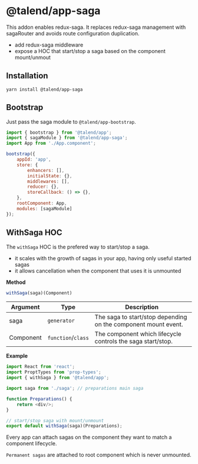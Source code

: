 # @talend/app-saga

This addon enables redux-saga.
It replaces redux-saga management with sagaRouter and avoids route configuration duplication.
* add redux-saga middleware
* expose a HOC that start/stop a saga based on the component mount/unmout

## Installation

```
yarn install @talend/app-saga
```

## Bootstrap

Just pass the saga module to `@talend/app-bootstrap`.

```javascript
import { bootstrap } from '@talend/app';
import { sagaModule } from '@talend/app-saga';
import App from './App.component';

bootstrap({
    appId: 'app',
    store: {
        enhancers: [],
        initialState: {},
        middlewares: [],
        reducer: {},
        storeCallback: () => {},
    },
    rootComponent: App,
    modules: [sagaModule]
});
```

## WithSaga HOC

The `withSaga` HOC is the prefered way to start/stop a saga.
* it scales with the growth of sagas in your app, having only useful started sagas
* it allows cancellation when the component that uses it is unmounted

**Method**
```javascript
withSaga(saga)(Component)
```

| Argument | Type | Description |
|---|---|---|
| saga | `generator` | The saga to start/stop depending on the component mount event. |
| Component | `function`/`class` | The component which lifecycle controls the saga start/stop. |

**Example**

```javascript
import React from 'react';
import ProptTypes from 'prop-types';
import { withSaga } from '@talend/app';

import saga from './saga'; // preparations main saga

function Preparations() {
    return <div/>;
}

// start/stop saga with mount/unmount
export default withSaga(saga)(Preparations);
```

Every app can attach sagas on the component they want to match a component lifecycle.

`Permanent sagas` are attached to root component which is never unmounted.
